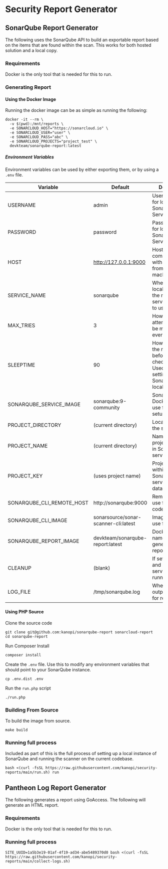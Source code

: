 # Security Report Generator

## SonarQube Report Generator

The following uses the SonarQube API to build an exportable report based on 
the items that are found within the scan. This works for both hosted solution 
and a local copy.

### Requirements

Docker is the only tool that is needed for this to run.

### Generating Report

#### Using the Docker Image

Running the docker image can be as simple as running the following:

```shell
docker -it --rm \
  -v $(pwd):/mnt/reports \
  -e SONARCLOUD_HOST="https://sonarcloud.io" \
  -e SONARCLOUD_USER="user" \
  -e SONARCLOUD_PASS="abc" \
  -e SONARCLOUD_PROJECTS="project_test" \
  devkteam/sonarqube-report:latest
```

##### Environment Variables

Environment variables can be used by either exporting them, or by using a `.env` file.

| Variable                  | Default                              | Description                                                                                           |
|---------------------------|--------------------------------------|-------------------------------------------------------------------------------------------------------|
| USERNAME                  | admin                                | Username used for logging into SonarQube Service                                                      |
| PASSWORD                  | password                             | Password used for logging into SonarQube Service                                                      |
| HOST                      | http://127.0.0.1:9000                | Hostname to communicate with SonarQube from the host machine                                          |
| SERVICE_NAME              | sonarqube                            | When setting up locally what is the name of the service/container to use.                             |
| MAX_TRIES                 | 3                                    | How many attempts should be made before everything fails                                              |
| SLEEPTIME                 | 90                                   | How long should the requests wait before they check again.<br>Used when setting up SonarQube locally. |
| SONARQUBE_SERVICE_IMAGE   | sonarqube:9-community                | SonarQube Docker image to use for local setup                                                         |
| PROJECT_DIRECTORY         | (current directory)                  | Location to run the scan from                                                                         |
| PROJECT_NAME              | (current directory)                  | Name of the project to create in SonarQube service                                                    |
| PROJECT_KEY               | (uses project name)                  | Project key within SonarQube service to pull data for                                                 |
| SONARQUBE_CLI_REMOTE_HOST | http://sonarqube:9000                | Remote host to use for sending code scan                                                              |
| SONARQUBE_CLI_IMAGE       | sonarsource/sonar-scanner-cli:latest | Image name to use for running                                                                         |
| SONARQUBE_REPORT_IMAGE    | devkteam/sonarqube-report:latest     | Docker image name to use for generating the report                                                    |
| CLEANUP                   | (blank)                              | If set will delete and remove all services after running                                              |
| LOG_FILE                  | /tmp/sonarqube.log                   | Where should all output be sent to for reviewing                                                      |

#### Using PHP Source

Clone the source code

```shell
git clone git@github.com:kanopi/sonarqube-report sonarcloud-report
cd sonarqube-report
```

Run Composer Install

```shell
composer install
```

Create the `.env` file. Use this to modify any environment variables that should
point to your SonarQube instance.

```shell
cp .env.dist .env
```

Run the `run.php` script

```shell
./run.php
```

### Building From Source

To build the image from source.

```shell
make build
```

### Running full process

Included as part of this is the full process of setting up a local instance of SonarQube and running the scanner on the 
current codebase.

```shell
bash <(curl -fsSL https://raw.githubusercontent.com/kanopi/security-reports/main/run.sh) run
```

## Pantheon Log Report Generator

The following generates a report using GoAccess. The following will generate an HTML report.

### Requirements

Docker is the only tool that is needed for this to run.

### Running full process

```shell
SITE_UUID=1a5b3e19-01af-4f19-ad34-abe5489370d0 bash <(curl -fsSL https://raw.githubusercontent.com/kanopi/security-reports/main/collect-logs.sh)
```
